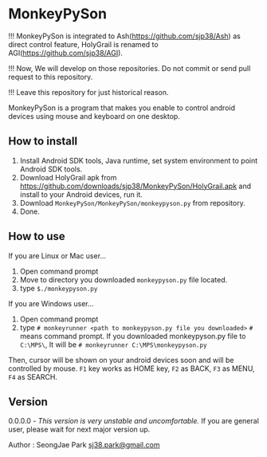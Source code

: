 MonkeyPySon
===========

!!! MonkeyPySon is integrated to Ash(https://github.com/sjp38/Ash) as direct control feature, HolyGrail is renamed to AGI(https://github.com/sjp38/AGI).

!!! Now, We will develop on those repositories. Do not commit or send pull request to this repository.

!!! Leave this repository for just historical reason.

MonkeyPySon is a program that makes you enable to control android devices using mouse and keyboard on one desktop.

How to install
--------------
1. Install Android SDK tools, Java runtime, set system environment to point Android SDK tools.
2. Download HolyGrail apk from https://github.com/downloads/sjp38/MonkeyPySon/HolyGrail.apk and install to your Android devices, run it.
3. Download `MonkeyPySon/MonkeyPySon/monkeypyson.py` from repository.
4. Done.

How to use
----------
If you are Linux or Mac user...

 1. Open command prompt
 2. Move to directory you downloaded `monkeypyson.py` file located.
 3. type `$./monkeypyson.py`
 
If you are Windows user...

 1. Open command prompt
 2. type `# monkeyrunner <path to monkeypyson.py file you downloaded>`
        `#` means command prompt. If you downloaded monkeypyson.py file to `C:\MPS\`, It will be `# monkeyrunner C:\MPS\monkeypyson.py`

Then, cursor will be shown on your android devices soon and will be controlled by mouse.
`F1` key works as HOME key, `F2` as BACK, `F3` as MENU, `F4` as SEARCH.


Version
-------
0.0.0.0 - 
*This version is very unstable and uncomfortable.*
If you are general user, please wait for next major version up.

Author : SeongJae Park <sj38.park@gmail.com>
